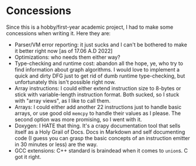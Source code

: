 # Concessions

Since this is a hobby/first-year academic project, I had to make some concessions
when writing it. Here they are:
- Parser/VM error reporting: it just sucks and I can't be bothered to make it better right now [as of 17.06 A.D 2022]
- Optimizations: who needs them either way?
- Type-checking and runtime cost: abandon all the hope, ye, who try to find information about graph algorithms.
  I would love to implement a quick and dirty DFG just to get rid of dumb runtime type-checking, but unfortunately
  this isn't possible right now.
- Array instructions: I could either extend instruction size to 8-bytes or stick with variable-length 
  instruction format. Both sucked, so I stuck with "array views", as I like to call them.
- Arrays: I could either add another 22 instructions just to handle basic arrays, or use good old
  `memcpy` to handle their values as I please. The second option was more promising, so I went with it.
- Doxygen: I HATE that thing. It's a crapy documentation tool that sells itself as a Holy Grail of Docs.
  Docs in Markdown and self documenting code (I guess you can grasp the basic concepts of an instruction
  emitter in 30 minutes or less) are the way.
- GCC extensions: C++ standard is braindead when it comes to `union`s. C got it right.
